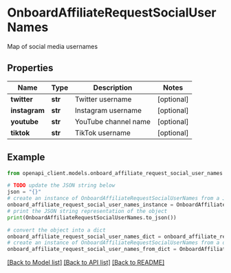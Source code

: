 # OnboardAffiliateRequestSocialUserNames

Map of social media usernames

## Properties

Name | Type | Description | Notes
------------ | ------------- | ------------- | -------------
**twitter** | **str** | Twitter username | [optional] 
**instagram** | **str** | Instagram username | [optional] 
**youtube** | **str** | YouTube channel name | [optional] 
**tiktok** | **str** | TikTok username | [optional] 

## Example

```python
from openapi_client.models.onboard_affiliate_request_social_user_names import OnboardAffiliateRequestSocialUserNames

# TODO update the JSON string below
json = "{}"
# create an instance of OnboardAffiliateRequestSocialUserNames from a JSON string
onboard_affiliate_request_social_user_names_instance = OnboardAffiliateRequestSocialUserNames.from_json(json)
# print the JSON string representation of the object
print(OnboardAffiliateRequestSocialUserNames.to_json())

# convert the object into a dict
onboard_affiliate_request_social_user_names_dict = onboard_affiliate_request_social_user_names_instance.to_dict()
# create an instance of OnboardAffiliateRequestSocialUserNames from a dict
onboard_affiliate_request_social_user_names_from_dict = OnboardAffiliateRequestSocialUserNames.from_dict(onboard_affiliate_request_social_user_names_dict)
```
[[Back to Model list]](../README.md#documentation-for-models) [[Back to API list]](../README.md#documentation-for-api-endpoints) [[Back to README]](../README.md)


